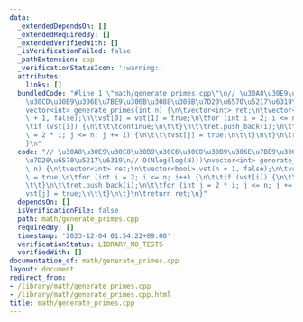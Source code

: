 ```yaml
---
data:
  _extendedDependsOn: []
  _extendedRequiredBy: []
  _extendedVerifiedWith: []
  _isVerificationFailed: false
  _pathExtension: cpp
  _verificationStatusIcon: ':warning:'
  attributes:
    links: []
  bundledCode: "#line 1 \"math/generate_primes.cpp\"\n// \u30A8\u30E9\u30C8\u30B9\u30C6\
    \u30CD\u30B9\u306E\u7BE9\u306B\u3088\u308B\u7D20\u6570\u5217\u6319\n// O(Nlog(log(N)))\n\
    vector<int> generate_primes(int n) {\n\tvector<int> ret;\n\tvector<bool> vst(n\
    \ + 1, false);\n\tvst[0] = vst[1] = true;\n\tfor (int i = 2; i <= n; i++) {\n\t\
    \tif (vst[i]) {\n\t\t\tcontinue;\n\t\t}\n\t\tret.push_back(i);\n\t\tfor (int j\
    \ = 2 * i; j <= n; j += i) {\n\t\t\tvst[j] = true;\n\t\t}\n\t}\n\treturn ret;\n\
    }\n"
  code: "// \u30A8\u30E9\u30C8\u30B9\u30C6\u30CD\u30B9\u306E\u7BE9\u306B\u3088\u308B\
    \u7D20\u6570\u5217\u6319\n// O(Nlog(log(N)))\nvector<int> generate_primes(int\
    \ n) {\n\tvector<int> ret;\n\tvector<bool> vst(n + 1, false);\n\tvst[0] = vst[1]\
    \ = true;\n\tfor (int i = 2; i <= n; i++) {\n\t\tif (vst[i]) {\n\t\t\tcontinue;\n\
    \t\t}\n\t\tret.push_back(i);\n\t\tfor (int j = 2 * i; j <= n; j += i) {\n\t\t\t\
    vst[j] = true;\n\t\t}\n\t}\n\treturn ret;\n}"
  dependsOn: []
  isVerificationFile: false
  path: math/generate_primes.cpp
  requiredBy: []
  timestamp: '2023-12-04 01:54:22+09:00'
  verificationStatus: LIBRARY_NO_TESTS
  verifiedWith: []
documentation_of: math/generate_primes.cpp
layout: document
redirect_from:
- /library/math/generate_primes.cpp
- /library/math/generate_primes.cpp.html
title: math/generate_primes.cpp
---
```

